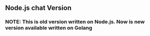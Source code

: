 ## Node.js chat Version
### NOTE: This is old version written on Node.js. Now is new version available written on Golang